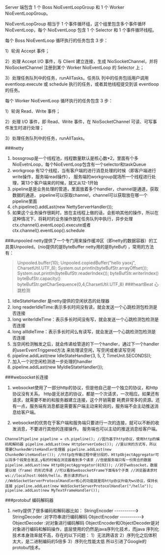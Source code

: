 Server 端包含 1 个 Boss NioEventLoopGroup 和 1 个 Worker NioEventLoopGroup。

NioEventLoopGroup 相当于 1 个事件循环组，这个组里包含多个事件循环 NioEventLoop，每个 NioEventLoop 包含 1 个 Selector 和 1 个事件循环线程。

每个 Boss NioEventLoop 循环执行的任务包含 3 步：

1）轮询 Accept 事件；

2）处理 Accept I/O 事件，与 Client 建立连接，生成 NioSocketChannel，并将 NioSocketChannel 注册到某个 Worker NioEventLoop 的 Selector 上；

3）处理任务队列中的任务，runAllTasks。任务队
列中的任务包括用户调用 eventloop.execute 或 schedule 执行的任务，或者其他线程提交到该 eventloop 的任务。

每个 Worker NioEventLoop 循环执行的任务包含 3 步：

1）轮询 Read、Write 事件；

2）处理 I/O 事件，即 Read、Write 事件，在 NioSocketChannel 可读、可写事件发生时进行处理；

3）处理任务队列中的任务，runAllTasks。

###netty
1. bossgroup是一个线程池，线程数量默认是核心数*2，里面有个多NioEvetnLoop，每个NioEventLoop包含有一个selector和taskQueue
2. workgroop 有12个线程，当有客户端的进行消息处理的时候（即客户端进行write操作，服务端read操作），
   服务端的workgroup就场所一个线程进行处理，第13个客户端来的时候，就又从12-1开始
3. pipeline是是业务处理的管道，里面放着多个handler，channel是通道，获取数据的通道，
   pipeline可以获取channel，channel可以获取放在哪一个pipeline里面
4.  ch.pipeline().addLast(new NettyServerHandler());
5. 如果这个业务操作很耗时，放在主线程上做的话，会影响其他的操作，所以在这种情况下，将耗时的业务操作放在任务队列中执行，异步处理
 ctx.channel().eventLoop().execute或者ctx.channel().eventLoop().schedule

###unpooled 
netty提供了一个专门用来操作缓冲区（即netty的数据容器）的工具类Unpooled。{nio提供的是ByteBuffer
netty用的是ByteBuf} ，常用的方法有：
>Unpooled.buffer(10);
>Unpooled.copiedBuffer("hello yaoxj", CharsetUtil.UTF_8);
>System.out.println(byteBufStr.arrayOffset());
>System.out.println(byteBufStr.readerIndex());
>byteBufStr.writerIndex()
>byteBufStr.capacity()
>byteBufStr.getCharSequence(0,4,CharsetUtil.UTF_8)
###heartBeat 心跳检测
1. IdleStateHandler 是netty提供的空闲状态的处理器
2. long readerIdleTime:表示多长时间没有读，就会发送一个心跳检测包检测是否连接
3. long writerIdleTime：表示多长时间没有写，就会发送一个心跳检测包检测是否连接
4. long allIdleTime：表示多长时间么有读写，就会发送一个心跳检测包检测是否连接
5. 当空闲检测触发之后，就会传递给管道的下一个handler，通过下一个handler的userEventTriggered方法
来处理读空闲，写空闲或者读写空闲
6. pipeline.addLast(new IdleStateHandler(3, 5, 7, TimeUnit.SECONDS));
7. 加入一个对空闲检测进一步处理的handler
8. pipeline.addLast(new MyIdleStateHandler());

###websocket长连接
1. websocket使用了一部分http的协议，但是他自己是一个独立的协议，和http协议没有关系。
http是无状态的协议，都是一个次请求，一次相应。如果还有请求，就需要不断的和服务器建立连接，这个开销需要
耗费非常多的资源。还有一点，服务端有消息都是需要客户端主动来轮询的，服务端不会主动推送消息给客户端。

2. websocket的优势在于客户端和服务端只要进行一次的连接，就可以不断的收发消息，不要进行其他的连接操作。
服务端也可以主动的推送消息给客户端。

`ChannelPipeline pipeline = ch.pipeline();
//因为基于http协议，使用http的编码和解码器
pipeline.addLast(new HttpServerCodec());
//是以块的方式写，所以需要ChunkedWriteHandler处理器
pipeline.addLast(new ChunkedWriteHandler());
//http在传输过程中是分段的，HttpObjectAggregator可以将多个段聚合发送,y有的时候在浏览器看到多个请求
//但是服务端只有一份聚合的数据
pipeline.addLast(new HttpObjectAggregator(8192));
//对于websocket，数据是以帧（frame）的形式传递
//可以看到websocketFrame下面有6个子类
//浏览器请求时 ws://localhost:6669/hello，表示请求的uri
//WebSocketServerProtocolHandler核心的功能就是将http协议升级为ws协议，保持长连接
pipeline.addLast(new WebSocketServerProtocolHandler("/hello"));
pipeline.addLast(new MyTextFrameHandler());`

###protobuf 编码解码器
1. netty提供了很多编码和解码器比如：
StringEncoder  -----------》StringDecoder  :对字符串进行编码解码
ObjectEncoder  -----------》ObjectDecoder  :对对象进行编码解码
ObjectEncoder和ObjectDecoder是对对象进行编码和解码操作，底层使用的仍然是java序列化技术，而java
序列化技术本身效率就不高，存在的以下问题：
1）无法跨语言
2）序列化之后体积太大，是二进制编码的5倍多
3）序列化性能太低
所以引进了Google的protobuf技术。







